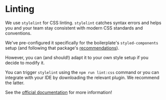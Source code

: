 # Linting

We use `stylelint` for CSS linting. `stylelint` catches syntax errors and helps
you and your team stay consistent with modern CSS standards and conventions.

We've pre-configured it specifically for the boilerplate's `styled-components`
setup (and following that package's
[recommendations](https://www.styled-components.com/docs/tooling#stylelint)).

However, you can (and should!) adapt it to your own style setup if you decide to
modify it.

You can trigger `stylelint` using the `npm run lint:css` command or you can
integrate with your IDE by downloading the relevant plugin. We recommend the
latter.

See the [official documentation](https://stylelint.io/) for more information!
